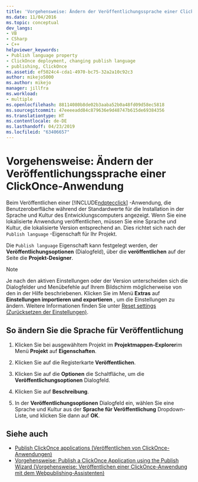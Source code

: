 ```yaml
---
title: 'Vorgehensweise: Ändern der Veröffentlichungssprache einer ClickOnce-Anwendung | Microsoft-Dokumentation'
ms.date: 11/04/2016
ms.topic: conceptual
dev_langs:
- VB
- CSharp
- C++
helpviewer_keywords:
- Publish language property
- ClickOnce deployment, changing publish language
- publishing, ClickOnce
ms.assetid: ef5024c4-cda1-4970-bc75-32a2a10c92c3
author: mikejo5000
ms.author: mikejo
manager: jillfra
ms.workload:
- multiple
ms.openlocfilehash: 88114080b8de02b3aaba52b0a48fd09d58ec5818
ms.sourcegitcommit: 47eeeeadd84c879636e9d48747b615de69384356
ms.translationtype: HT
ms.contentlocale: de-DE
ms.lasthandoff: 04/23/2019
ms.locfileid: "63406657"
---
```

# <a name="how-to-change-the-publish-language-for-a-clickonce-application"></a>Vorgehensweise: Ändern der Veröffentlichungssprache einer ClickOnce-Anwendung

Beim Veröffentlichen einer [!INCLUDE[ndptecclick](../deployment/includes/ndptecclick_md.md)] -Anwendung, die Benutzeroberfläche während der Standardwerte für die Installation in der Sprache und Kultur des Entwicklungscomputers angezeigt. Wenn Sie eine lokalisierte Anwendung veröffentlichen, müssen Sie eine Sprache und Kultur, die lokalisierte Version entsprechend an. Dies richtet sich nach der `Publish language` -Eigenschaft für Ihr Projekt.

Die `Publish language` Eigenschaft kann festgelegt werden, der **Veröffentlichungsoptionen** (Dialogfeld), über die **veröffentlichen** auf der Seite die **Projekt-Designer**.

> [!NOTE]
> Je nach den aktiven Einstellungen oder der Version unterscheiden sich die Dialogfelder und Menübefehle auf Ihrem Bildschirm möglicherweise von den in der Hilfe beschriebenen. Klicken Sie im Menü **Extras** auf **Einstellungen importieren und exportieren** , um die Einstellungen zu ändern. Weitere Informationen finden Sie unter [Reset settings (Zurücksetzen der Einstellungen)](../ide/environment-settings.md#reset-settings).

## <a name="to-change-the-publish-language"></a>So ändern Sie die Sprache für Veröffentlichung

1. Klicken Sie bei ausgewähltem Projekt im **Projektmappen-Explorer**im Menü **Projekt** auf **Eigenschaften**.

2. Klicken Sie auf die Registerkarte **Veröffentlichen**.

3. Klicken Sie auf die **Optionen** die Schaltfläche, um die **Veröffentlichungsoptionen** Dialogfeld.

4. Klicken Sie auf **Beschreibung**.

5. In der **Veröffentlichungsoptionen** Dialogfeld ein, wählen Sie eine Sprache und Kultur aus der **Sprache für Veröffentlichung** Dropdown-Liste, und klicken Sie dann auf **OK**.

## <a name="see-also"></a>Siehe auch

- [Publish ClickOnce applications (Veröffentlichen von ClickOnce-Anwendungen)](../deployment/publishing-clickonce-applications.md)
- [Vorgehensweise: Publish a ClickOnce Application using the Publish Wizard (Vorgehensweise: Veröffentlichen einer ClickOnce-Anwendung mit dem Webpublishing-Assistenten)](../deployment/how-to-publish-a-clickonce-application-using-the-publish-wizard.md)
